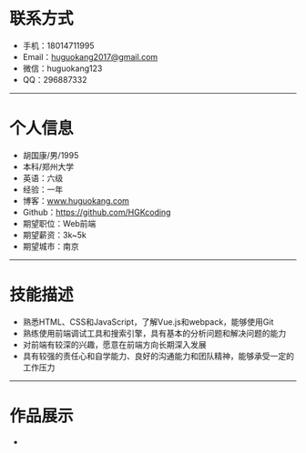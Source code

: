 # 联系方式
* 手机：18014711995  
* Email：huguokang2017@gmail.com  
* 微信：huguokang123  
* QQ：296887332

---

# 个人信息
* 胡国康/男/1995
* 本科/郑州大学
* 英语：六级
* 经验：一年
* 博客：www.huguokang.com
* Github：https://github.com/HGKcoding
* 期望职位：Web前端
* 期望薪资：3k~5k
* 期望城市：南京

---

# 技能描述
* 熟悉HTML、CSS和JavaScript，了解Vue.js和webpack，能够使用Git
* 熟练使用前端调试工具和搜索引擎，具有基本的分析问题和解决问题的能力
* 对前端有较深的兴趣，愿意在前端方向长期深入发展
* 具有较强的责任心和自学能力、良好的沟通能力和团队精神，能够承受一定的工作压力

---

# 作品展示
*  
